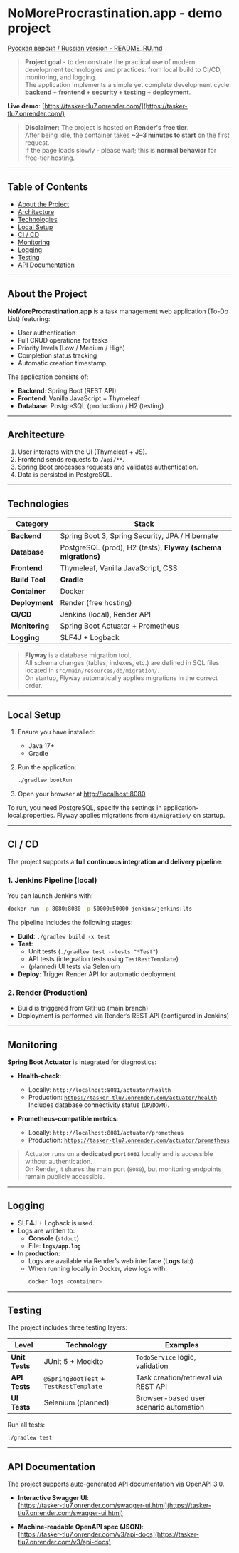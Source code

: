 

# NoMoreProcrastination.app - demo project
[Русская версия / Russian version - README_RU.md](README_RU.md)

> **Project goal** - to demonstrate the practical use of modern development technologies and practices: from local build to CI/CD, monitoring, and logging.  
> The application implements a simple yet complete development cycle: **backend + frontend + security + testing + deployment**.

**Live demo**: [https://tasker-tlu7.onrender.com/](https://tasker-tlu7.onrender.com/)
> **Disclaimer:** The project is hosted on **Render's free tier**.  
> After being idle, the container takes **~2–3 minutes to start** on the first request.  
> If the page loads slowly - please wait; this is **normal behavior** for free-tier hosting.

---

## Table of Contents

- [About the Project](#about-the-project)
- [Architecture](#architecture)
- [Technologies](#technologies)
- [Local Setup](#local-setup)
- [CI / CD](#ci--cd)
- [Monitoring](#monitoring)
- [Logging](#logging)
- [Testing](#testing)
- [API Documentation](#api-documentation)

---

## About the Project

**NoMoreProcrastination.app** is a task management web application (To-Do List) featuring:
- User authentication
- Full CRUD operations for tasks
- Priority levels (Low / Medium / High)
- Completion status tracking
- Automatic creation timestamp

The application consists of:
- **Backend**: Spring Boot (REST API)
- **Frontend**: Vanilla JavaScript + Thymeleaf
- **Database**: PostgreSQL (production) / H2 (testing)

---

## Architecture


1. User interacts with the UI (Thymeleaf + JS).
2. Frontend sends requests to `/api/**`.
3. Spring Boot processes requests and validates authentication.
4. Data is persisted in PostgreSQL.

---

## Technologies

| Category         | Stack                                                                 |
|------------------|----------------------------------------------------------------------|
| **Backend**      | Spring Boot 3, Spring Security, JPA / Hibernate                      |
| **Database**     | PostgreSQL (prod), H2 (tests), **Flyway (schema migrations)**        |
| **Frontend**     | Thymeleaf, Vanilla JavaScript, CSS                                   |
| **Build Tool**   | **Gradle**                                                           |
| **Container**    | Docker                                                               |
| **Deployment**   | Render (free hosting)                                                |
| **CI/CD**        | Jenkins (local), Render API                                          |
| **Monitoring**   | Spring Boot Actuator + Prometheus                                    |
| **Logging**      | SLF4J + Logback                                                      |

> **Flyway** is a database migration tool.  
> All schema changes (tables, indexes, etc.) are defined in SQL files located in `src/main/resources/db/migration/`.  
> On startup, Flyway automatically applies migrations in the correct order.

---

## Local Setup

1. Ensure you have installed:
    - Java 17+
    - Gradle

2. Run the application:
   ```bash
   ./gradlew bootRun
   ```

3. Open your browser at [http://localhost:8080](http://localhost:8080)

To run, you need PostgreSQL, specify the settings in application-local.properties.
Flyway applies migrations from `db/migration/` on startup.

---

## CI / CD

The project supports a **full continuous integration and delivery pipeline**:

### 1. **Jenkins Pipeline** (local)
You can launch Jenkins with:
```bash
docker run -p 8080:8080 -p 50000:50000 jenkins/jenkins:lts
```

The pipeline includes the following stages:
- **Build**: `./gradlew build -x test`
- **Test**:
    - Unit tests (`./gradlew test --tests "*Test"`)
    - API tests (integration tests using `TestRestTemplate`)
    - (planned) UI tests via Selenium
- **Deploy**: Trigger Render API for automatic deployment

### 2. **Render (Production)**
- Build is triggered from GitHub (main branch)
- Deployment is performed via Render’s REST API (configured in Jenkins)

---

## Monitoring

**Spring Boot Actuator** is integrated for diagnostics:

- **Health-check**:
    - Locally: `http://localhost:8081/actuator/health`
    - Production: [`https://tasker-tlu7.onrender.com/actuator/health`](https://tasker-tlu7.onrender.com/actuator/health)  
      Includes database connectivity status (`UP`/`DOWN`).

- **Prometheus-compatible metrics**:
    - Locally: `http://localhost:8081/actuator/prometheus`
    - Production: [`https://tasker-tlu7.onrender.com/actuator/prometheus`](https://tasker-tlu7.onrender.com/actuator/prometheus)

> Actuator runs on a **dedicated port `8081`** locally and is accessible without authentication.  
> On Render, it shares the main port (`8080`), but monitoring endpoints remain publicly accessible.

---

## Logging

- SLF4J + Logback is used.
- Logs are written to:
    - **Console** (`stdout`)
    - File: **`logs/app.log`**
- In **production**:
    - Logs are available via Render’s web interface (**Logs** tab)
    - When running locally in Docker, view logs with:
      ```bash
      docker logs <container>
      ```

---

## Testing

The project includes three testing layers:

| Level            | Technology                             | Examples                                      |
|------------------|----------------------------------------|----------------------------------------------|
| **Unit Tests**   | JUnit 5 + Mockito                      | `TodoService` logic, validation              |
| **API Tests**    | `@SpringBootTest` + `TestRestTemplate` | Task creation/retrieval via REST API         |
| **UI Tests**     | Selenium (planned)                     | Browser-based user scenario automation       |

Run all tests:
```bash
./gradlew test
```

---

## API Documentation

The project supports auto-generated API documentation via OpenAPI 3.0.

- **Interactive Swagger UI**:  
  [https://tasker-tlu7.onrender.com/swagger-ui.html](https://tasker-tlu7.onrender.com/swagger-ui.html)

- **Machine-readable OpenAPI spec (JSON)**:  
  [https://tasker-tlu7.onrender.com/v3/api-docs](https://tasker-tlu7.onrender.com/v3/api-docs)